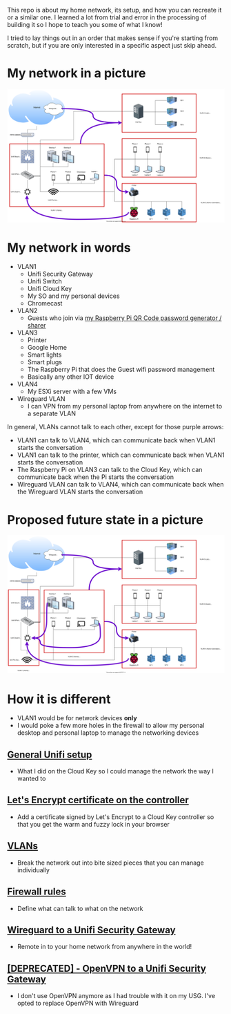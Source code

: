 This repo is about my home network, its setup, and how you can recreate it or a similar one. I learned a lot from trial and error in the processing of building it so I hope to teach you some of what I know!

I tried to lay things out in an order that makes sense if you're starting from scratch, but if you are only interested in a specific aspect just skip ahead.

# My network in a picture


![Could not load Network Diagram](https://raw.githubusercontent.com/kmanc/unifi_network_setup/master/images/network_diagram.svg)


# My network in words


- VLAN1
  - Unifi Security Gateway
  - Unifi Switch
  - Unifi Cloud Key
  - My SO and my personal devices
  - Chromecast
- VLAN2
  - Guests who join via [my Raspberry Pi QR Code password generator / sharer](https://github.com/kmanc/wifi_qr)
- VLAN3
  - Printer
  - Google Home
  - Smart lights
  - Smart plugs
  - The Raspberry Pi that does the Guest wifi password management
  - Basically any other IOT device
- VLAN4
  - My ESXi server with a few VMs
- Wireguard VLAN
  - I can VPN from my personal laptop from anywhere on the internet to a separate VLAN

In general, VLANs cannot talk to each other, except for those purple arrows:
- VLAN1 can talk to VLAN4, which can communicate back when VLAN1 starts the conversation
- VLAN1 can talk to the printer, which can communicate back when VLAN1 starts the conversation
- The Raspberry Pi on VLAN3 can talk to the Cloud Key, which can communicate back when the Pi starts the conversation
- Wireguard VLAN can talk to VLAN4, which can communicate back when the Wireguard VLAN starts the conversation


# Proposed future state in a picture


![Could not load future-state Network Diagram](https://raw.githubusercontent.com/kmanc/unifi_network_setup/master/images/future_network_diagram.svg)


# How it is different


- VLAN1 would be for network devices **only**
- I would poke a few more holes in the firewall to allow my personal desktop and personal laptop to manage the networking devices


## [General Unifi setup](https://github.com/kmanc/unifi_network_setup/blob/master/unifi.md)
- What I did on the Cloud Key so I could manage the network the way I wanted to


## [Let's Encrypt certificate on the controller](https://github.com/kmanc/unifi_network_setup/blob/master/letsencrypt.md)
- Add a certificate signed by Let's Encrypt to a Cloud Key controller so that you get the warm and fuzzy lock in your browser


## [VLANs](https://github.com/kmanc/unifi_network_setup/blob/master/vlans.md)
- Break the network out into bite sized pieces that you can manage individually


## [Firewall rules](https://github.com/kmanc/unifi_network_setup/blob/master/firewall.md)
- Define what can talk to what on the network


## [Wireguard to a Unifi Security Gateway](https://github.com/kmanc/unifi_network_setup/blob/master/wireguard.md)
- Remote in to your home network from anywhere in the world!


## [[DEPRECATED] - OpenVPN to a Unifi Security Gateway](https://github.com/kmanc/unifi_network_setup/blob/master/openvpn_deprecated.md)
- I don't use OpenVPN anymore as I had trouble with it on my USG. I've opted to replace OpenVPN with Wireguard
